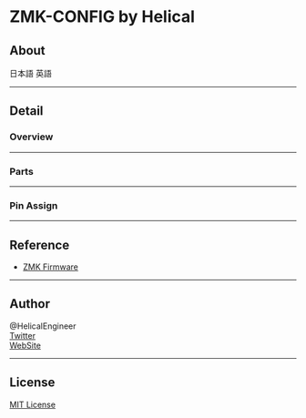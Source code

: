 # ZMK-CONFIG by Helical

## About

日本語
英語

---

## Detail

### Overview

[](<![Image](img/overview.jpg)>)

---

### Parts

---

### Pin Assign

---

## Reference

-   [ZMK Firmware](https://zmk.dev/)

---

## Author

@HelicalEngineer  
[Twitter](https://twitter.com/HelicalEngineer)  
[WebSite](https://enhaji.com/)

---

## License

[MIT License](LICENSE)
